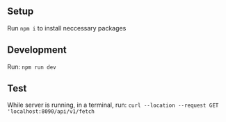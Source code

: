 ## Setup

Run
`npm i`
to install neccessary packages

## Development

Run:
`npm run dev`

## Test

While server is running, in a terminal, run:
`curl --location --request GET 'localhost:8090/api/v1/fetch`
